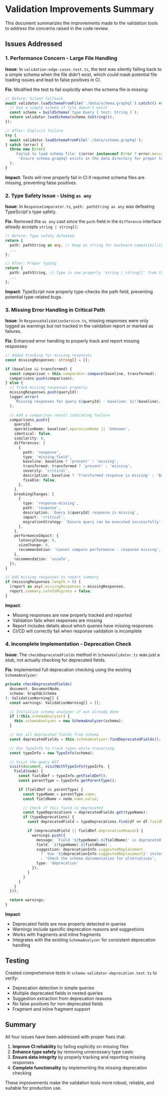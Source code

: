# Validation Improvements Summary

This document summarizes the improvements made to the validation tools to address the concerns raised in the code review.

## Issues Addressed

### 1. Performance Concern - Large File Handling

**Issue**: In `validation-edge-cases.test.ts`, the test was silently falling back to a simple schema when the file didn't exist, which could mask potential file loading issues and lead to false positives in CI.

**Fix**: Modified the test to fail explicitly when the schema file is missing:

```typescript
// Before: Silent fallback
await validator.loadSchemaFromFile('./data/schema.graphql').catch(() => {
  // Use a simple schema if file doesn't exist
  const schema = buildSchema(`type Query { test: String }`);
  return validator.loadSchema(schema.toString());
});

// After: Explicit failure
try {
  await validator.loadSchemaFromFile('./data/schema.graphql');
} catch (error) {
  throw new Error(
    `Failed to load schema file: ${error instanceof Error ? error.message : 'Unknown error'}. ` +
      'Ensure schema.graphql exists in the data directory for proper testing.',
  );
}
```

**Impact**: Tests will now properly fail in CI if required schema files are missing, preventing false positives.

### 2. Type Safety Issue - Using `as any`

**Issue**: In `ResponseComparator.ts`, `path: pathString as any` was defeating TypeScript's type safety.

**Fix**: Removed the `as any` cast since the `path` field in the `Difference` interface already accepts `string | string[]`:

```typescript
// Before: Type safety defeated
return {
  path: pathString as any, // Keep as string for backward compatibility
  ...
};

// After: Proper typing
return {
  path: pathString, // Type is now properly 'string | string[]' from the interface
  ...
};
```

**Impact**: TypeScript now properly type-checks the path field, preventing potential type-related bugs.

### 3. Missing Error Handling in Critical Path

**Issue**: In `ResponseValidationService.ts`, missing responses were only logged as warnings but not tracked in the validation report or marked as failures.

**Fix**: Enhanced error handling to properly track and report missing responses:

```typescript
// Added tracking for missing responses
const missingResponses: string[] = [];

if (baseline && transformed) {
  const comparison = this.comparator.compare(baseline, transformed);
  comparisons.push(comparison);
} else {
  // Track missing responses properly
  missingResponses.push(queryId);
  logger.error(
    `Missing responses for query ${queryId} - baseline: ${!!baseline}, transformed: ${!!transformed}`,
  );

  // Add a comparison result indicating failure
  comparisons.push({
    queryId,
    operationName: baseline?.operationName || 'Unknown',
    identical: false,
    similarity: 0,
    differences: [
      {
        path: 'response',
        type: 'missing-field',
        baseline: baseline ? 'present' : 'missing',
        transformed: transformed ? 'present' : 'missing',
        severity: 'critical',
        description: baseline ? 'Transformed response is missing' : 'Baseline response is missing',
        fixable: false,
      },
    ],
    breakingChanges: [
      {
        type: 'response-missing',
        path: 'response',
        description: `Query ${queryId} response is missing`,
        impact: 'critical',
        migrationStrategy: 'Ensure query can be executed successfully',
      },
    ],
    performanceImpact: {
      latencyChange: 0,
      sizeChange: 0,
      recommendation: 'Cannot compare performance - response missing',
    },
    recommendation: 'unsafe',
  });
}

// Add missing responses to report summary
if (missingResponses.length > 0) {
  (report as any).missingResponses = missingResponses;
  report.summary.safeToMigrate = false;
}
```

**Impact**:

- Missing responses are now properly tracked and reported
- Validation fails when responses are missing
- Report includes details about which queries have missing responses
- CI/CD will correctly fail when response validation is incomplete

### 4. Incomplete Implementation - Deprecation Check

**Issue**: The `checkDeprecatedFields` method in `SchemaValidator.ts` was just a stub, not actually checking for deprecated fields.

**Fix**: Implemented full deprecation checking using the existing `SchemaAnalyzer`:

```typescript
private checkDeprecatedFields(
  document: DocumentNode,
  schema: GraphQLSchema
): ValidationWarning[] {
  const warnings: ValidationWarning[] = [];

  // Initialize schema analyzer if not already done
  if (!this.schemaAnalyzer) {
    this.schemaAnalyzer = new SchemaAnalyzer(schema);
  }

  // Get all deprecated fields from schema
  const deprecatedFields = this.schemaAnalyzer.findDeprecatedFields();

  // Use TypeInfo to track types while traversing
  const typeInfo = new TypeInfo(schema);

  // Visit the query AST
  visit(document, visitWithTypeInfo(typeInfo, {
    Field(node) {
      const fieldDef = typeInfo.getFieldDef();
      const parentType = typeInfo.getParentType();

      if (fieldDef && parentType) {
        const typeName = parentType.name;
        const fieldName = node.name.value;

        // Check if this field is deprecated
        const typeDeprecations = deprecatedFields.get(typeName);
        if (typeDeprecations) {
          const deprecatedField = typeDeprecations.find(df => df.fieldName === fieldName);

          if (deprecatedField || fieldDef.deprecationReason) {
            warnings.push({
              message: `Field '${typeName}.${fieldName}' is deprecated: ${deprecationInfo.deprecationReason}`,
              field: `${typeName}.${fieldName}`,
              suggestion: deprecationInfo.suggestedReplacement
                ? `Use '${deprecationInfo.suggestedReplacement}' instead`
                : 'Check the schema documentation for alternatives',
              type: 'deprecation'
            });
          }
        }
      }
    }
  }));

  return warnings;
}
```

**Impact**:

- Deprecated fields are now properly detected in queries
- Warnings include specific deprecation reasons and suggestions
- Works with fragments and inline fragments
- Integrates with the existing `SchemaAnalyzer` for consistent deprecation handling

## Testing

Created comprehensive tests in `schema-validator-deprecation.test.ts` to verify:

- Deprecation detection in simple queries
- Multiple deprecated fields in nested queries
- Suggestion extraction from deprecation reasons
- No false positives for non-deprecated fields
- Fragment and inline fragment support

## Summary

All four issues have been addressed with proper fixes that:

1. **Improve CI reliability** by failing explicitly on missing files
2. **Enhance type safety** by removing unnecessary type casts
3. **Ensure data integrity** by properly tracking and reporting missing responses
4. **Complete functionality** by implementing the missing deprecation checking

These improvements make the validation tools more robust, reliable, and suitable for production use.

